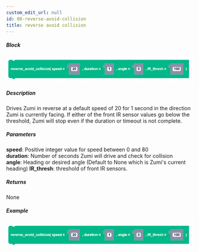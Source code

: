 ```yaml
---
custom_edit_url: null
id: 08-reverse-avoid-collision
title: reverse avoid collision
---
```


##### Block

![reverse avoid collision block image](reverse_avoid_collision.png)

##### Description

Drives Zumi in reverse at a default speed of 20 for 1 second in the direction Zumi is currently facing. If either of the front IR sensor values go below the threshold, Zumi will stop even if the duration or timeout is not complete.

##### Parameters

**speed**: Positive integer value for speed between 0 and 80 <br /> 
**duration**: Number of seconds Zumi will drive and check for collision <br /> 
**angle**: Heading or desired angle (Default to None which is Zumi's current heading)
**IR_thresh**: threshold of front IR sensors. <br /> 

##### Returns

None

##### Example

![reverse avoid collision example](reverse_avoid_collision.png)
